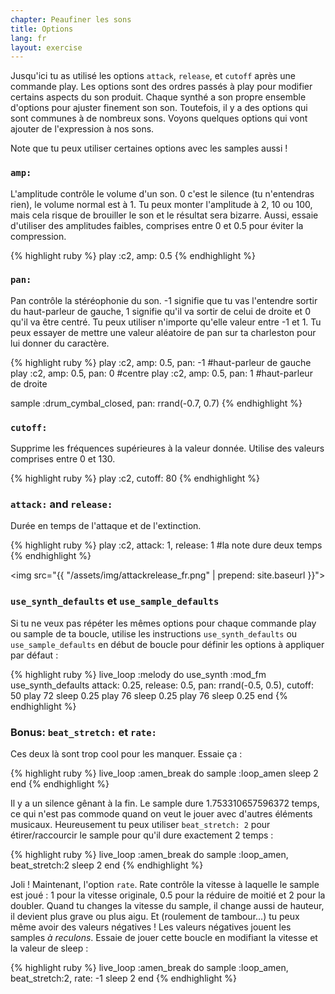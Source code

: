 ```yaml
---
chapter: Peaufiner les sons
title: Options
lang: fr
layout: exercise
---
```


Jusqu'ici tu as utilisé les options `attack`, `release`, et `cutoff` après une commande play. Les options sont des ordres passés à play pour modifier certains aspects du son produit. Chaque synthé a son propre ensemble d'options pour ajuster finement son son. Toutefois, il y a des options qui sont communes à de nombreux sons. Voyons quelques options qui vont ajouter de l'expression à nos sons.

Note que tu peux utiliser certaines options avec les samples aussi&nbsp;!

### `amp:`

L'amplitude contrôle le volume d'un son. 0 c'est le silence (tu n'entendras rien), le volume normal est à 1. Tu peux monter l'amplitude à 2, 10 ou 100, mais cela risque de brouiller le son et le résultat sera bizarre. Aussi, essaie d'utiliser des amplitudes faibles, comprises entre 0 et 0.5 pour éviter la compression.

{% highlight ruby %}
play :c2, amp: 0.5
{% endhighlight %}

### `pan:`

Pan contrôle la stéréophonie du son. -1 signifie que tu vas l'entendre sortir du haut-parleur de gauche, 1 signifie qu'il va sortir de celui de droite et 0 qu'il va être centré. Tu peux utiliser n'importe qu'elle valeur entre -1 et 1. Tu peux essayer de mettre une valeur aléatoire de pan sur ta charleston pour lui donner du caractère.

{% highlight ruby %}
play :c2, amp: 0.5, pan: -1 #haut-parleur de gauche
play :c2, amp: 0.5, pan: 0 #centre
play :c2, amp: 0.5, pan: 1 #haut-parleur de droite

sample :drum_cymbal_closed, pan: rrand(-0.7, 0.7)
{% endhighlight %}

### `cutoff:`

Supprime les fréquences supérieures à la valeur donnée. Utilise des valeurs comprises entre 0 et 130.

{% highlight ruby %}
play :c2, cutoff: 80
{% endhighlight %}

### `attack:` and `release:`

Durée en temps de l'attaque et de l'extinction.

{% highlight ruby %}
play :c2, attack: 1, release: 1 #la note dure deux temps
{% endhighlight %}

<img src="{{ "/assets/img/attackrelease_fr.png" | prepend: site.baseurl }}">

### `use_synth_defaults` et `use_sample_defaults`

Si tu ne veux pas répéter les mêmes options pour chaque commande play ou sample de ta boucle, utilise les instructions `use_synth_defaults` ou `use_sample_defaults` en début de boucle pour définir les options à appliquer par défaut&nbsp;:

{% highlight ruby %}
live_loop :melody do
  use_synth :mod_fm
  use_synth_defaults attack: 0.25, release: 0.5, pan: rrand(-0.5, 0.5), cutoff: 50
  play 72
  sleep 0.25
  play 76
  sleep 0.25
  play 76
  sleep 0.25
end
{% endhighlight %}

### Bonus: `beat_stretch:` et `rate:`

Ces deux là sont trop cool pour les manquer. Essaie ça&nbsp;:

{% highlight ruby %}
live_loop :amen_break do
  sample :loop_amen
  sleep 2
end
{% endhighlight %}

Il y a un silence gênant à la fin. Le sample dure 1.753310657596372 temps, ce qui n'est pas commode quand on veut le jouer avec d'autres éléments musicaux. Heureusement tu peux utiliser `beat_stretch: 2` pour étirer/raccourcir le sample pour qu'il dure exactement 2 temps&nbsp;:

{% highlight ruby %}
live_loop :amen_break do
  sample :loop_amen, beat_stretch:2
  sleep 2
end
{% endhighlight %}

Joli&nbsp;! Maintenant, l'option `rate`. Rate contrôle la vitesse à laquelle le sample est joué&nbsp;: 1 pour la vitesse originale, 0.5 pour la réduire de moitié et 2 pour la doubler. Quand tu changes la vitesse du sample, il change aussi de hauteur, il devient plus grave ou plus aigu. Et (roulement de tambour...) tu peux même avoir des valeurs négatives&nbsp;! Les valeurs négatives jouent les samples _à reculons_. Essaie de jouer cette boucle en modifiant la vitesse et la valeur de sleep&nbsp;:

{% highlight ruby %}
live_loop :amen_break do
  sample :loop_amen, beat_stretch:2, rate: -1
  sleep 2
end
{% endhighlight %}
